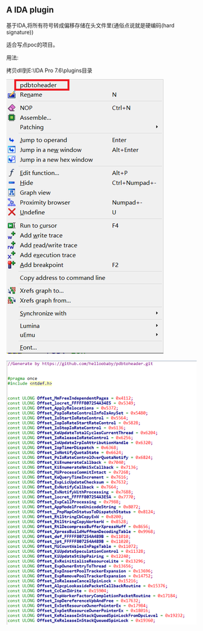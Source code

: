 ## A IDA plugin

基于IDA,将所有符号转成偏移存储在头文件里(通俗点说就是硬编码(hard signature))

适合写点poc的项目。



用法:  

拷贝dll到E:\IDA Pro 7.6\plugins目录

![Image Text](https://github.com/helloobaby/pdbtoheader/blob/master/123.png)

![Image Text](https://github.com/helloobaby/pdbtoheader/blob/master/QQ截图20220419213541.png)


